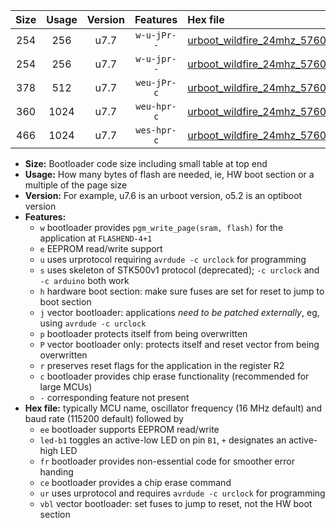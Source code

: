 |Size|Usage|Version|Features|Hex file|
|:-:|:-:|:-:|:-:|:--|
|254|256|u7.7|`w-u-jPr--`|[urboot_wildfire_24mhz_57600bps_led+b5_ur_vbl.hex](https://raw.githubusercontent.com/stefanrueger/urboot.hex/main/boards/wildfire/fcpu_24mhz/57600_bps/urboot_wildfire_24mhz_57600bps_led+b5_ur_vbl.hex)|
|254|256|u7.7|`w-u-jpr--`|[urboot_wildfire_24mhz_57600bps_led+b5_fr_ur_vbl.hex](https://raw.githubusercontent.com/stefanrueger/urboot.hex/main/boards/wildfire/fcpu_24mhz/57600_bps/urboot_wildfire_24mhz_57600bps_led+b5_fr_ur_vbl.hex)|
|378|512|u7.7|`weu-jPr-c`|[urboot_wildfire_24mhz_57600bps_ee_led+b5_fr_ce_ur_vbl.hex](https://raw.githubusercontent.com/stefanrueger/urboot.hex/main/boards/wildfire/fcpu_24mhz/57600_bps/urboot_wildfire_24mhz_57600bps_ee_led+b5_fr_ce_ur_vbl.hex)|
|360|1024|u7.7|`weu-hpr-c`|[urboot_wildfire_24mhz_57600bps_ee_led+b5_fr_ce_ur.hex](https://raw.githubusercontent.com/stefanrueger/urboot.hex/main/boards/wildfire/fcpu_24mhz/57600_bps/urboot_wildfire_24mhz_57600bps_ee_led+b5_fr_ce_ur.hex)|
|466|1024|u7.7|`wes-hpr-c`|[urboot_wildfire_24mhz_57600bps_ee_led+b5_fr_ce.hex](https://raw.githubusercontent.com/stefanrueger/urboot.hex/main/boards/wildfire/fcpu_24mhz/57600_bps/urboot_wildfire_24mhz_57600bps_ee_led+b5_fr_ce.hex)|

- **Size:** Bootloader code size including small table at top end
- **Usage:** How many bytes of flash are needed, ie, HW boot section or a multiple of the page size
- **Version:** For example, u7.6 is an urboot version, o5.2 is an optiboot version
- **Features:**
  + `w` bootloader provides `pgm_write_page(sram, flash)` for the application at `FLASHEND-4+1`
  + `e` EEPROM read/write support
  + `u` uses urprotocol requiring `avrdude -c urclock` for programming
  + `s` uses skeleton of STK500v1 protocol (deprecated); `-c urclock` and `-c arduino` both work
  + `h` hardware boot section: make sure fuses are set for reset to jump to boot section
  + `j` vector bootloader: applications *need to be patched externally*, eg, using `avrdude -c urclock`
  + `p` bootloader protects itself from being overwritten
  + `P` vector bootloader only: protects itself and reset vector from being overwritten
  + `r` preserves reset flags for the application in the register R2
  + `c` bootloader provides chip erase functionality (recommended for large MCUs)
  + `-` corresponding feature not present
- **Hex file:** typically MCU name, oscillator frequency (16 MHz default) and baud rate (115200 default) followed by
  + `ee` bootloader supports EEPROM read/write
  + `led-b1` toggles an active-low LED on pin `B1`, `+` designates an active-high LED
  + `fr` bootloader provides non-essential code for smoother error handing
  + `ce` bootloader provides a chip erase command
  + `ur` uses urprotocol and requires `avrdude -c urclock` for programming
  + `vbl` vector bootloader: set fuses to jump to reset, not the HW boot section
